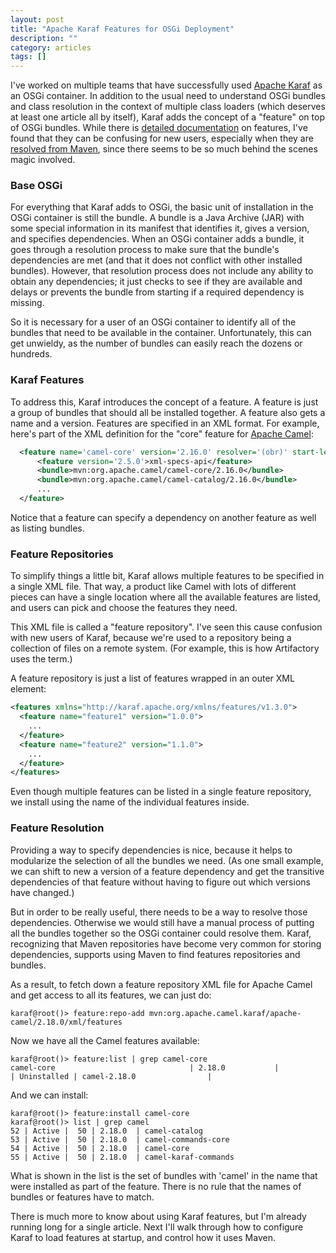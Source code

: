 ```yaml
---
layout: post
title: "Apache Karaf Features for OSGi Deployment"
description: ""
category: articles
tags: []
---
```


I've worked on multiple teams that have successfully used [Apache Karaf][1]
as an OSGi container. In addition to the usual need to understand OSGi
bundles and class resolution in the context of multiple class loaders
(which deserves at least one article all by itself), Karaf adds the
concept of a "feature" on top of OSGi bundles. While there is [detailed
documentation][2] on features, I've found that they can be confusing for new 
users, especially when they are [resolved from Maven][3], since there
seems to be so much behind the scenes magic involved.

[1]:http://karaf.apache.org/
[2]:http://karaf.apache.org/manual/latest/#_feature_and_resolver
[3]:http://karaf.apache.org/manual/latest/#_maven_url_handler

### Base OSGi

For everything that Karaf adds to OSGi, the basic unit of installation in
the OSGi container is still the bundle. A bundle is a Java Archive (JAR)
with some special information in its manifest that identifies it, gives
a version, and specifies dependencies. When an OSGi container adds a
bundle, it goes through a resolution process to make sure that the bundle's
dependencies are met (and that it does not conflict with other installed
bundles). However, that resolution process does not include any ability
to obtain any dependencies; it just checks to see if they are available
and delays or prevents the bundle from starting if a required dependency
is missing.

So it is necessary for a user of an OSGi container to identify all of
the bundles that need to be available in the container. Unfortunately,
this can get unwieldy, as the number of bundles can easily reach the
dozens or hundreds.

### Karaf Features

To address this, Karaf introduces the concept of a feature. A feature is
just a group of bundles that should all be installed together. A feature
also gets a name and a version. Features are specified in an XML format.
For example, here's part of the XML definition for the "core" feature for
[Apache Camel][4]:

[4]:http://camel.apache.org/

```xml
  <feature name='camel-core' version='2.16.0' resolver='(obr)' start-level='50'>
      <feature version='2.5.0'>xml-specs-api</feature>
      <bundle>mvn:org.apache.camel/camel-core/2.16.0</bundle>
      <bundle>mvn:org.apache.camel/camel-catalog/2.16.0</bundle>
      ...
  </feature>
```

Notice that a feature can specify a dependency on another feature as well
as listing bundles. 

### Feature Repositories

To simplify things a little bit, Karaf allows multiple features to be specified
in a single XML file. That way, a product like Camel with lots of different pieces
can have a single location where all the available features are listed, and users
can pick and choose the features they need.

This XML file is called a "feature repository". I've seen this cause confusion
with new users of Karaf, because we're used to a repository being a collection
of files on a remote system. (For example, this is how Artifactory uses the term.)

A feature repository is just a list of features wrapped in an outer XML element:

```xml
<features xmlns="http://karaf.apache.org/xmlns/features/v1.3.0">
  <feature name="feature1" version="1.0.0">
    ...
  </feature>
  <feature name="feature2" version="1.1.0">
    ...
  </feature>
</features>
```

Even though multiple features can be listed in a single feature repository, we
install using the name of the individual features inside.

### Feature Resolution

Providing a way to specify dependencies is nice, because it helps to modularize
the selection of all the bundles we need. (As one small example, we can shift to
new a version of a feature dependency and get the transitive dependencies of that
feature without having to figure out which versions have changed.)

But in order to be really useful, there needs to be a way to resolve those
dependencies. Otherwise we would still have a manual process of putting all the
bundles together so the OSGi container could resolve them. Karaf, recognizing
that Maven repositories have become very common for storing dependencies, supports
using Maven to find features repositories and bundles.

As a result, to fetch down a feature repository XML file for Apache Camel and
get access to all its features, we can just do:

```
karaf@root()> feature:repo-add mvn:org.apache.camel.karaf/apache-camel/2.18.0/xml/features
```

Now we have all the Camel features available:

```
karaf@root()> feature:list | grep camel-core
camel-core                              | 2.18.0           |          | Uninstalled | camel-2.18.0                |
```

And we can install:

```
karaf@root()> feature:install camel-core
karaf@root()> list | grep camel
52 | Active |  50 | 2.18.0  | camel-catalog
53 | Active |  50 | 2.18.0  | camel-commands-core
54 | Active |  50 | 2.18.0  | camel-core
55 | Active |  50 | 2.18.0  | camel-karaf-commands
```

What is shown in the list is the set of bundles with 'camel' in the name that
were installed as part of the feature. There is no rule that the names of
bundles or features have to match.

There is much more to know about using Karaf features, but I'm already
running long for a single article. Next I'll walk through how to configure
Karaf to load features at startup, and control how it uses Maven.

